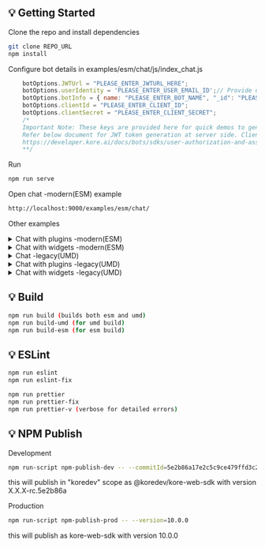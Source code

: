 ## 💡 Getting Started

Clone the repo and install dependencies

```bash
git clone REPO_URL
npm install
```

Configure bot details in examples/esm/chat/js/index_chat.js

```js
    botOptions.JWTUrl = "PLEASE_ENTER_JWTURL_HERE";
    botOptions.userIdentity = 'PLEASE_ENTER_USER_EMAIL_ID';// Provide users email id here
    botOptions.botInfo = { name: "PLEASE_ENTER_BOT_NAME", "_id": "PLEASE_ENTER_BOT_ID" }; // bot name is case sensitive
    botOptions.clientId = "PLEASE_ENTER_CLIENT_ID";
    botOptions.clientSecret = "PLEASE_ENTER_CLIENT_SECRET";
    /* 
    Important Note: These keys are provided here for quick demos to generate JWT token at client side but not for Production environment.
    Refer below document for JWT token generation at server side. Client Id and Client secret should maintained at server end.
    https://developer.kore.ai/docs/bots/sdks/user-authorization-and-assertion/
    **/

```

Run

```bash
npm run serve
```

Open chat -modern(ESM) example

```bash
http://localhost:9000/examples/esm/chat/
```



Other examples

<details>
 <summary>Chat with plugins -modern(ESM)</summary>
 
 Configure bot details in examples/esm/chat-with-plugins/js/index_chat.js and open below link
 
```bash
http://localhost:9000/examples/esm/chat-with-plugins
```
</details>




<details>
 <summary>Chat with widgets -modern(ESM)</summary>
 
 Configure bot details and widget config in examples/esm/chat-with-widgets/js/index_widgets_chat.js and open below link
 
```bash
http://localhost:9000/examples/esm/chat-with-widgets
```
</details>





<details>
 <summary>Chat -legacy(UMD)</summary>

 Configure bot details in examples/umd/chat/index.html and open below link
 
```bash
http://localhost:9000/examples/umd/chat
```
</details>



<details>
 <summary>Chat with plugins -legacy(UMD)</summary>
 
 Configure bot details in examples/umd/chat-with-plugins/index.html and open below link
 
```bash
http://localhost:9000/examples/umd/chat-with-plugins
```
</details>



<details>
 <summary>Chat with widgets -legacy(UMD)</summary>
 
 Configure bot details in examples/umd/chat-with-widgets/index.html and open below link
 
```bash
http://localhost:9000/examples/umd/chat-with-widgets
```
</details>



## 💡 Build

```bash
npm run build (builds both esm and umd)
npm run build-umd (for umd build)
npm run build-esm (for esm build)
```

## 💡 ESLint

```bash
npm run eslint
npm run eslint-fix

npm run prettier
npm run prettier-fix
npm run prettier-v (verbose for detailed errors) 

```

## 💡 NPM Publish

Development

```bash
npm run-script npm-publish-dev -- --commitId=5e2b86a17e2c5c9ce479ffd3c24fbc3a82beff68

```
this will publish in "koredev" scope as @koredev/kore-web-sdk with version X.X.X-rc.5e2b86a

Production

```bash
npm run-script npm-publish-prod -- --version=10.0.0

```
this will publish as kore-web-sdk with version 10.0.0

